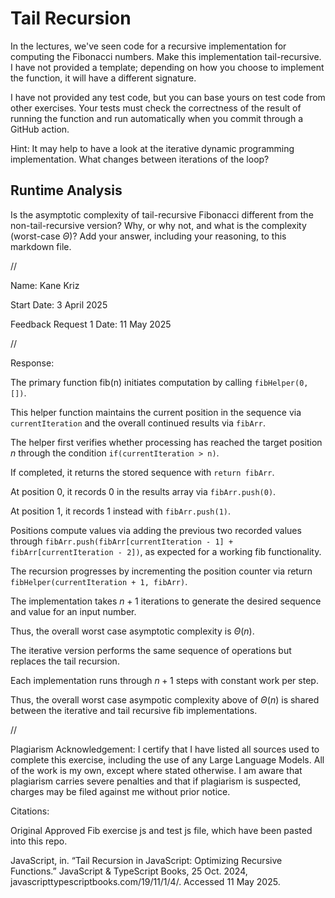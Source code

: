 # Tail Recursion

In the lectures, we've seen code for a recursive implementation for computing
the Fibonacci numbers. Make this implementation tail-recursive. I have not
provided a template; depending on how you choose to implement the function, it
will have a different signature.

I have not provided any test code, but you can base yours on test code from
other exercises. Your tests must check the correctness of the result of running
the function and run automatically when you commit through a GitHub action.

Hint: It may help to have a look at the iterative dynamic programming
implementation. What changes between iterations of the loop?

## Runtime Analysis

Is the asymptotic complexity of tail-recursive Fibonacci different from the
non-tail-recursive version? Why, or why not, and what is the complexity
(worst-case $\Theta$)? Add your answer, including your reasoning, to this
markdown file.





//




Name: Kane Kriz

Start Date: 3 April 2025

Feedback Request 1 Date: 11 May 2025




//






Response: 


The primary function fib(n) initiates computation by calling `fibHelper(0, [])`.

This helper function maintains the current position in the sequence via `currentIteration` and the overall continued results via `fibArr`.

The helper first verifies whether processing has reached the target position $n$ through the condition `if(currentIteration > n)`.

If completed, it returns the stored sequence with `return fibArr`.

At position 0, it records 0 in the results array via `fibArr.push(0)`.

At position 1, it records 1 instead with `fibArr.push(1)`.

Positions compute values via adding the previous two recorded values through `fibArr.push(fibArr[currentIteration - 1] + fibArr[currentIteration - 2])`, as expected for a working fib functionality.

The recursion progresses by incrementing the position counter via return `fibHelper(currentIteration + 1, fibArr)`.

The implementation takes $n + 1$ iterations to generate the desired sequence and value for an input number.

Thus, the overall worst case asymptotic complexity is $Θ(n)$.

The iterative version performs the same sequence of operations but replaces the tail recursion.

Each implementation runs through $n + 1$ steps with constant work per step.

Thus, the overall worst case asympotic complexity above of $Θ(n)$ is shared between the iterative and tail recursive fib implementations.







//





Plagiarism Acknowledgement: I certify that I have listed all sources used to complete this exercise, including the use of any Large Language Models. All of the work is my own, except where stated otherwise. I am aware that plagiarism carries severe penalties and that if plagiarism is suspected, charges may be filed against me without prior notice.



Citations:


Original Approved Fib exercise js and test js file, which have been pasted into this repo.

JavaScript, in. “Tail Recursion in JavaScript: Optimizing Recursive Functions.” JavaScript & TypeScript Books, 25 Oct. 2024, javascripttypescriptbooks.com/19/11/1/4/. Accessed 11 May 2025.

